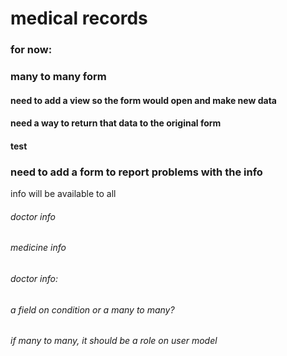 # medical records

### for now:

### many to many form
#### need to add a view so the form would open and make new data
#### need a way to return that data to the original form



#### test


### need to add a form to report problems with the info
 info will be available to all














###### doctor info

###### medicine info
###### doctor info:
###### a field on condition or a many to many?
###### if many to many, it should be a role on user model
